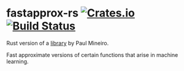 # fastapprox-rs [![Crates.io](https://img.shields.io/crates/v/fastapprox.svg)](https://crates.io/crates/fastapprox) [![Build Status](https://travis-ci.org/loony-bean/fastapprox-rs.svg?branch=master)](https://travis-ci.org/loony-bean/fastapprox-rs)

Rust version of a [library](https://code.google.com/archive/p/fastapprox/) by Paul Mineiro.

Fast approximate versions of certain functions that arise in machine learning.

